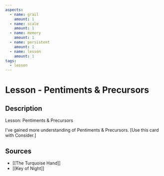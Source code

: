 ```yaml
---
aspects: 
  - name: grail
    amount: 1
  - name: scale
    amount: 1
  - name: memory
    amount: 1
  - name: persistent
    amount: 1
  - name: lesson
    amount: 1
tags:
  - lesson
---
```


# Lesson - Pentiments & Precursors

## Description
Lesson: Pentiments & Precursors

I've gained more understanding of Pentiments & Precursors. [Use this card with Consider.]
## Sources
- [[The Turquoise Hand]]
- [[Key of Night]]